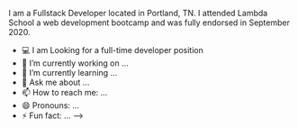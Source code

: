 


I am a Fullstack Developer located in Portland, TN. I attended Lambda School a web development bootcamp and was fully endorsed in September 2020. 
- 💻 I am Looking for a full-time developer position
- 🔭 I’m currently working on ...
- 🌱 I’m currently learning ...
- 💬 Ask me about ...
- 📫 How to reach me: ...
- 😄 Pronouns: ...
- ⚡ Fun fact: ...
-->
